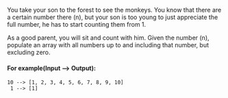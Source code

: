 You take your son to the forest to see the monkeys. You know that there are a certain number there (n), but your son is too young to just appreciate the full number, he has to start counting them from 1.

As a good parent, you will sit and count with him. Given the number (n), populate an array with all numbers up to and including that number, but excluding zero.

#### For example(Input --> Output):
```
10 --> [1, 2, 3, 4, 5, 6, 7, 8, 9, 10]
 1 --> [1]
```